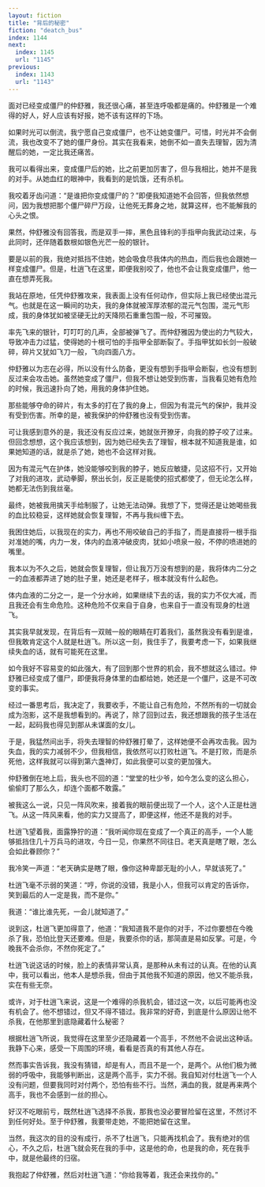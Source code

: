 ```yaml
---
layout: fiction
title: "背后的秘密"
fiction: "deatch_bus"
index: 1144
next:
  index: 1145
  url: "1145"
previous:
  index: 1143
  url: "1143"
---
```

面对已经变成僵尸的仲舒雅，我还很心痛，甚至连呼吸都是痛的。仲舒雅是一个难得的好人，好人应该有好报，她不该有这样的下场。

如果时光可以倒流，我宁愿自己变成僵尸，也不让她变僵尸。可惜，时光并不会倒流，我也改变不了她的僵尸身份。其实在我看来，她倒不如一直失去理智，因为清醒后的她，一定比我还痛苦。

我可以看得出来，变成僵尸后的她，比之前更加厉害了，但与我相比，她并不是我的对手。从她血红的眼神中，我看到的是饥饿，还有杀机。

我咬着牙齿问道：“是谁把你变成僵尸的？”即便我知道她不会回答，但我依然想问，因为我想把那个僵尸碎尸万段，让他死无葬身之地，就算这样，也不能解我的心头之恨。

果然，仲舒雅没有回答我，而是双手一摔，黑色且锋利的手指甲向我武动过来，与此同时，还伴随着数根如银色光芒一般的银针。

要是以前的我，我绝对抵挡不住她，她会吸食尽我体内的热血，而后我也会跟她一样变成僵尸。但是，杜逍飞在这里，即便我别咬了，他也不会让我变成僵尸，他一直在想弄死我。

我站在原地，任凭仲舒雅攻来，我表面上没有任何动作，但实际上我已经使出混元气。也就是在这一瞬间的功夫，我的身体就被浑厚浓郁的混元气包围，混元气形成，我的身体犹如被坚硬无比的天降陨石重重包围一般，不可摧毁。

率先飞来的银针，叮叮叮的几声，全部被弹飞了。而仲舒雅因为使出的力气较大，导致冲击力过猛，使得她的十根可怕的手指甲全部断裂了。手指甲犹如长剑一般破碎，碎片又犹如飞刀一般，飞向四面八方。

仲舒雅以为志在必得，所以没有什么防备，更没有想到手指甲会断裂，也没有想到反过来会攻击她。虽然她变成了僵尸，但我不想让她受到伤害，当我看见她有危险的时候，我迅速扑向了她，用我的身体护住她。

那些能够夺命的碎片，有太多的打在了我的身上，但因为有混元气的保护，我并没有受到伤害。所幸的是，被我保护的仲舒雅也没有受到伤害。

可让我感到意外的是，我还没有反应过来，她就张开獠牙，向我的脖子咬了过来。但回念想想，这个我应该想到，因为她已经失去了理智，根本就不知道我是谁，如果她知道的话，就是杀了她，她也不会这样对我。

因为有混元气在护体，她没能够咬到我的脖子，她反应敏捷，见这招不行，又开始了对我的进攻，武动拳脚，祭出长剑，反正是能使的招式都使了，但无论怎么样，她都无法伤到我丝毫。

最终，她被我用擒天手给制服了，让她无法动弹。我想了下，觉得还是让她喝些我的血比较稳妥，这样她就会恢复理智，不再与我纠缠下去。

我困住她后，以我现在的实力，再也不用咬破自己的手指了，而是直接将一根手指对准她的嘴，内力一发，体内的血液冲破皮肉，犹如小喷泉一般，不停的喷进她的嘴里。

我本以为不久之后，她就会恢复理智，但让我万万没有想到的是，我将体内二分之一的血液都弄进了她的肚子里，她还是老样子，根本就没有什么起色。

体内血液的二分之一，是一个分水岭，如果继续下去的话，我的实力不仅大减，而且我还会有生命危险。这种危险不仅来自于自身，也来自于一直没有现身的杜逍飞。

其实我早就发现，在背后有一双贼一般的眼睛在盯着我们，虽然我没有看到是谁，但我敢肯定这个人就是杜逍飞。所以这一刻，我住手了，我要考虑一下，如果我继续失血的话，就有可能死在这里。

如今我好不容易变的如此强大，有了回到那个世界的机会，我不想就这么错过。仲舒雅已经变成了僵尸，即便我将身体里的血都给她，她还是一个僵尸，这是不可改变的事实。

经过一番思考后，我决定了，我要收手，不能让自己有危险，不然所有的一切就会成为泡影，这不是我想看到的。再说了，除了回到过去，我还想跟我的孩子生活在一起，起码我也得见到那从未谋面的女儿。

于是，我猛然间出手，将失去理智的仲舒雅打晕了，这样她便不会再攻击我。因为失血，我的实力减弱不少，但我相信，我依然可以打败杜逍飞。不是打败，而是杀死他，这样我就可以得到第六盏神灯，如此我便可以变的更加强大。

仲舒雅倒在地上后，我头也不回的道：“堂堂的杜少爷，如今怎么变的这么担心，偷偷盯了那么久，却连个面都不敢露。”

被我这么一说，只见一阵风吹来，接着我的眼前便出现了一个人，这个人正是杜逍飞。从这一阵风来看，他的实力又提高了，即便这样，他还不是我的对手。

杜逍飞望着我，面露狰狞的道：“我听闻你现在变成了一个真正的高手，一个人能够抵挡住几十万兵马的进攻，今日一见，你果然不同往日。老天真是瞎了眼，怎么会如此眷顾你？”

我冷笑一声道：“老天确实是瞎了眼，像你这种卑鄙无耻的小人，早就该死了。”

杜逍飞毫不示弱的笑道：“哼，你说的没错，我是小人，但我可以肯定的告诉你，笑到最后的人一定是我，而不是你。”

我道：“谁比谁先死，一会儿就知道了。”

说到这，杜逍飞更加得意了，他道：“我知道我不是你的对手，不过你要想在今晚杀了我，恐怕比登天还要难。但是，我要杀你的话，那简直是易如反掌。可是，今晚我不会杀你，不然你死定了。”

杜逍飞说这话的时候，脸上的表情非常认真，是那种从未有过的认真。在他的认真中，我可以看出，他本人是想杀我，但由于其他我不知道的原因，他又不能杀我，实在有些无奈。

或许，对于杜逍飞来说，这是一个难得的杀我机会，错过这一次，以后可能再也没有机会了。他不想错过，但又不得不错过。我非常的好奇，到底是什么原因让他不杀我，在他那里到底隐藏着什么秘密？

根据杜逍飞所说，我觉得在这里至少还隐藏着一个高手，不然他不会说出这种话。我静下心来，感受一下周围的环境，看看是否真的有其他人存在。

然而事实告诉我，我没有猜错，却是有人，而且不是一个，是两个。从他们极为微弱的呼吸中，我能够判断出，这是两个高手，实力不弱。我自知对付杜逍飞一个人没有问题，但要我同时对付两个，恐怕有些不行。当然，满血的我，就是再来两个高手，我也不会感到一丝的担心。

好汉不吃眼前亏，既然杜逍飞选择不杀我，那我也没必要冒险留在这里，不然讨不到任何好处。至于仲舒雅，我要带走她，不能把她留在这里。

当然，我这次的目的没有成行，杀不了杜逍飞，只能再找机会了。我有绝对的信心，不久之后，杜逍飞就会死在我的手中，这是他的命，也是我的命，死在我手中，就是他最终的归宿。

我抱起了仲舒雅，然后对杜逍飞道：“你给我等着，我还会来找你的。”